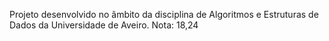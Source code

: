 Projeto desenvolvido no âmbito da disciplina de Algoritmos e Estruturas de Dados da Universidade de Aveiro.
Nota: 18,24
